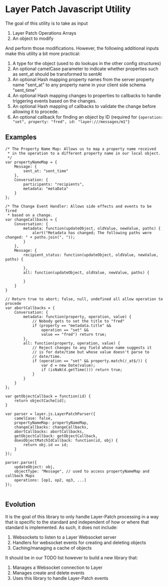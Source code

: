 # Layer Patch Javascript Utility

The goal of this utility is to take as input

1. Layer Patch Operations Arrays
2. An object to modify

And perform those modifications.  However, the following additional inputs make this utility a bit more practical:

1. A type for the object (used to do lookups in the other config structures)
4. An optional camelCase parameter to indicate whether properties such as sent_at should be transformed to sentAt
5. An optional Hash mapping property names from the server property name "sent_at" to any property name in your client side schema "sent_time"
6. An optional Hash mapping changes to properties to callbacks to handle triggering events based on the changes.
7. An optional Hash mapping of callbacks to validate the change before allowing it to procede.
8. An optional callback for finding an object by ID (required for `{operation: "set", property: "fred", id: "layer:///messages/m1"}`

## Examples

```
/* The Property Name Map: Allows us to map a property name received
 * in the operation to a different property name in our local object.
 */
var propertyNameMap = {
    Message: {
        sent_at: "sent_time"
    },
    Conversation: {
        participants: "recipients",
        metadata: "metaData"
    }
};

/* The Change Event Handler: Allows side effects and events to be fired
 * based on a change.
var changeCallbacks = {
    Conversation: {
        metadata: function(updateObject, oldValue, newValue, paths) {
            alert("Metadata has changed; The following paths were changed: " + paths.join(", "));
        }
    },
    Message: {
        recipient_status: function(updateObject, oldValue, newValue, paths) {

        },
        all: function(updateObject, oldValue, newValue, paths) {

        }
    }
}

// Return true to abort; false, null, undefined all allow operation to procede
var abortCallbacks = {
    Conversation: {
        metadata: function(property, operation, value) {
            // Nobody gets to set the title to "fred"
            if (property == "metadata.title" &&
                operation == "set" &&
                value == "fred") return true;
        },
        all: function(property, operation, value) {
            // Reject changes to any field whose name suggests it
            // is for date/time but whose value doesn't parse to
            // date/time.
            if (operation == "set" && property.match(/_at$/)) {
                var d = new Date(value);
                if (isNaN(d.getTime())) return true;
            }
        }
    }
};

var getObjectCallback = function(id) {
    return objectCache[id];
}

var parser = layer.js.LayerPatchParser({
    camelCase: false,
    propertyNameMap: propertyNameMap,
    changeCallbacks: changeCallbacks,
    abortCallbacks: abortCallbacks,
    getObjectCallback: getObjectCallback,
    doesObjectMatchIdCallback: function(id, obj) {
        return obj.id == id;
    }
});

parser.parse({
    updateObject: obj,
    objectType: "Message", // used to access propertyNameMap and callback Maps
    operations: [op1, op2, op3, ...]
});


```
## Evolution

It is the goal of this library to only handle Layer-Patch processing in a way that is specific to the standard and independent of how or where that standard is implemented.  As such, it does not include:

1. Websockets to listen to a Layer Websocket server
2. Handlers for websocket events for creating and deleting objects
3. Caching/managing a cache of objects

It should be in our TODO list however to build a new library that:

1. Manages a Websocket connection to Layer
2. Manages create and delete events
3. Uses this library to handle Layer-Patch events

